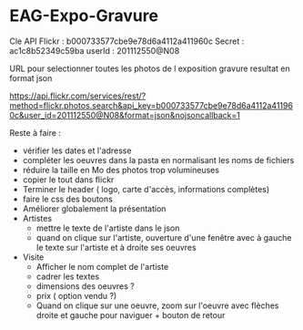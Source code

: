 # EAG-Expo-Gravure
Cle API Flickr : b000733577cbe9e78d6a4112a411960c
Secret : ac1c8b52349c59ba
userId : 201112550@N08


URL pour selectionner toutes les photos de l exposition gravure resultat en format json

https://api.flickr.com/services/rest/?method=flickr.photos.search&api_key=b000733577cbe9e78d6a4112a411960c&user_id=201112550@N08&format=json&nojsoncallback=1

Reste à faire :
- vérifier les dates et l'adresse
- compléter les oeuvres dans la pasta en normalisant les noms de fichiers
- réduire la taille en Mo des photos trop volumineuses
- copier le tout dans flickr
- Terminer le header ( logo, carte d'accès, informations complètes)
- faire le css des boutons
- Améliorer globalement la présentation
- Artistes
    - mettre le texte de l'artiste dans le json
    - quand on clique sur l'artiste, ouverture d'une fenêtre avec à gauche le texte sur l'artiste et à droite ses oeuvres
- Visite
    - Afficher le nom complet de l'artiste
    - cadrer les textes
    - dimensions des oeuvres ?
    - prix ( option vendu ?)
    - Quand on clique sur une oeuvre, zoom sur l'oeuvre avec flèches droite et gauche pour naviguer + bouton de retour

